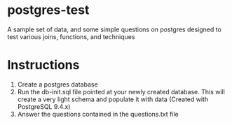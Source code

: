 # postgres-test
A sample set of data, and some simple questions on postgres designed to test various joins, functions, and techniques

# Instructions

1. Create a postgres database
2. Run the db-init.sql file pointed at your newly created database. This will create a very light schema and populate it with data (Created with PostgreSQL 9.4.x)
3. Answer the questions contained in the questions.txt file

